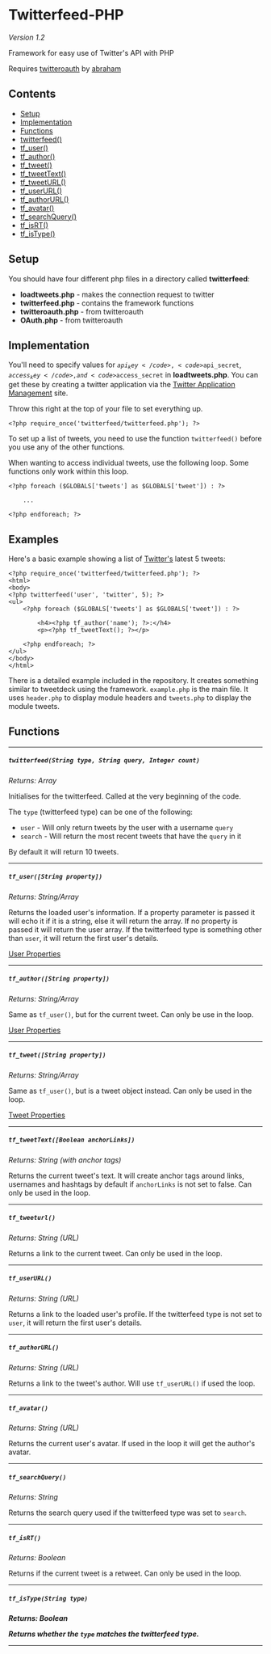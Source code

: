 Twitterfeed-PHP
===============
*Version 1.2*

Framework for easy use of Twitter's API with PHP

Requires [twitteroauth](https://github.com/abraham/twitteroauth) by [abraham](https://github.com/abraham)

Contents
-----
- [Setup](#setup)
- [Implementation](#implementation)
- [Functions](#functions)
 - [twitterfeed()](#twitterfeedstring-type-string-query-integer-count)
 - [tf_user()](#tf_userstring-property)
 - [tf_author()](#tf_authorstring-property)
 - [tf_tweet()](#tf_tweetstring-property)
 - [tf_tweetText()](#tf_tweettextboolean-anchorlinks)
 - [tf_tweetURL()](#tf_tweeturl)
 - [tf_userURL()](#tf_userurl)
 - [tf_authorURL()](#tf_authorurl)
 - [tf_avatar()](#tf_avatar)
 - [tf_searchQuery()](#tf_avatar)
 - [tf_isRT()](#tf_isrt)
 - [tf_isType()](#tf_istypestring-type)

Setup
-----
You should have four different php files in a directory called **twitterfeed**:
- **loadtweets.php** - makes the connection request to twitter
- **twitterfeed.php** - contains the framework functions
- **twitteroauth.php** - from twitteroauth
- **OAuth.php** - from twitteroauth
 
Implementation
--------------

You'll need to specify values for <code>$api_key</code>, <code>$api_secret</code>, <code>$access_key</code>, and <code>$access_secret</code> in **loadtweets.php**. You can get these by creating a twitter application via the [Twitter Application Management](https://apps.twitter.com/) site.
 
Throw this right at the top of your file to set everything up.

    <?php require_once('twitterfeed/twitterfeed.php'); ?>
    
To set up a list of tweets, you need to use the function <code>twitterfeed()</code> before you use any of the other functions.
	
When wanting to access individual tweets, use the following loop. Some functions only work within this loop.

    <?php foreach ($GLOBALS['tweets'] as $GLOBALS['tweet']) : ?>

	    ...

	<?php endforeach; ?>
	
Examples
--------

Here's a basic example showing a list of [Twitter's](http://twitter.com/twitter) latest 5 tweets:

	<?php require_once('twitterfeed/twitterfeed.php'); ?>
	<html>
	<body>
	<?php twitterfeed('user', 'twitter', 5); ?>
	<ul>
		<?php foreach ($GLOBALS['tweets'] as $GLOBALS['tweet']) : ?>
		
			<h4><?php tf_author('name'); ?>:</h4>
			<p><?php tf_tweetText(); ?></p>
		
		<?php endforeach; ?>
	</ul>
	</body>
	</html>

There is a detailed example included in the repository. It creates something similar to tweetdeck using the framework. <code>example.php</code> is the main file. It uses <code>header.php</code> to display module headers and <code>tweets.php</code> to display the module tweets.

Functions
---------

* * *

<h5><code>twitterfeed(String type, String query, Integer count)</code></h5>

*Returns: Array*

Initialises for the twitterfeed. Called at the very beginning of the code.

The <code>type</code> (twitterfeed type) can be one of the following:
- <code>user</code> - Will only return tweets by the user with a username <code>query</code> 
- <code>search</code> - Will return the most recent tweets that have the <code>query</code> in it

By default it will return 10 tweets.

* * *

<h5><code>tf_user([String property])</code></h5>

*Returns: String/Array*

Returns the loaded user's information. If a property parameter is passed it will echo it if it is a string, else it will return the array. If no property is passed it will return the user array. If the twitterfeed type is something other than <code>user</code>, it will return the first user's details.

[User Properties](https://dev.twitter.com/docs/platform-objects/users)

* * *

<h5><code>tf_author([String property])</code></h5>

*Returns: String/Array*

Same as <code>tf_user()</code>, but for the current tweet. Can only be use in the loop.

[User Properties](https://dev.twitter.com/docs/platform-objects/users)

* * *

<h5><code>tf_tweet([String property])</code></h5>

*Returns: String/Array*

Same as <code>tf_user()</code>, but is a tweet object instead. Can only be used in the loop.

[Tweet Properties](https://dev.twitter.com/docs/platform-objects/tweets)

* * *

<h5><code>tf_tweetText([Boolean anchorLinks])</code></h5>

*Returns: String (with anchor tags)*

Returns the current tweet's text. It will create anchor tags around links, usernames and hashtags by default if <code>anchorLinks</code> is not set to false. Can only be used in the loop.

* * *

<h5><code>tf_tweeturl()</code></h5>

*Returns: String (URL)*

Returns a link to the current tweet. Can only be used in the loop.

* * *

<h5><code>tf_userURL()</code></h5>

*Returns: String (URL)*

Returns a link to the loaded user's profile. If the twitterfeed type is not set to <code>user</code>, it will return the first user's details.

* * *

<h5><code>tf_authorURL()</code></h5>

*Returns: String (URL)*

Returns a link to the tweet's author. Will use <code>tf_userURL()</code> if used the loop.

* * *

<h5><code>tf_avatar()</code></h5>

*Returns: String (URL)*

Returns the current user's avatar. If used in the loop it will get the author's avatar.

* * *

<h5><code>tf_searchQuery()</code></h5>

*Returns: String*

Returns the search query used if the twitterfeed type was set to <code>search</code>.

* * *

<h5><code>tf_isRT()</code></h5>

*Returns: Boolean*

Returns if the current tweet is a retweet. Can only be used in the loop.

* * *

<h5><code>tf_isType(String type)</code><h5>

*Returns: Boolean*

Returns whether the <code>type</code> matches the twitterfeed type.

* * *
